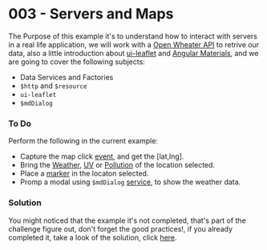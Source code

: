 # 003 - Servers and Maps

The Purpose of this example it's to understand how to interact with servers in a real life application, we will work with a [Open Wheater API][1] to retrive our data, also a little introduction about [ui-leaflet][2] and [Angular Materials][3], and we are going to cover the following subjects: 

*  Data Services and Factories
* `$http` and `$resource`
* `ui-leaflet`
* `$mdDialog`

### To Do
Perform the following in the current example:
* Capture the map click [event][4], and get the [lat,lng].
* Bring the [Weather][5], [UV][8] or [Pollution][9] of the location selected.
* Place a [marker][6] in the locaton selected.
* Promp a modal using `$mdDialog` [service][7], to show the weather data.

### Solution

You might noticed that the example it's not completed, that's part of the challenge figure out, don't forget the good practices!, if you already completed it, take a look of the solution, click [here][3].

[1]:https://openweathermap.org/api
[2]: http://angular-ui.github.io/ui-leaflet/#!/
[3]: https://material.angularjs.org/latest/
[4]: http://angular-ui.github.io/ui-leaflet/#!/examples/events
[5]: https://openweathermap.org/current
[6]: http://angular-ui.github.io/ui-leaflet/#!/examples/marker
[7]: https://material.angularjs.org/latest/api/service/$mdDialog
[8]: https://openweathermap.org/api/uvi
[9]: https://openweathermap.org/api/pollution/co